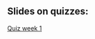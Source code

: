 ## Slides on quizzes:

[Quiz week 1](http://nguyen-toan.github.io/datasciencecoursera/05_ReproducibleResearch/quiz1/index.html#1)
